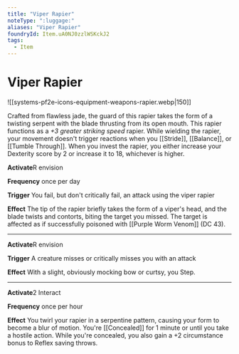 ```yaml
---
title: "Viper Rapier"
noteType: ":luggage:"
aliases: "Viper Rapier"
foundryId: Item.uA0NJ0zzlWSKckJ2
tags:
  - Item
---
```


# Viper Rapier
![[systems-pf2e-icons-equipment-weapons-rapier.webp|150]]

Crafted from flawless jade, the guard of this rapier takes the form of a twisting serpent with the blade thrusting from its open mouth. This rapier functions as a _+3 greater striking speed_ rapier. While wielding the rapier, your movement doesn't trigger reactions when you [[Stride]], [[Balance]], or [[Tumble Through]]. When you invest the rapier, you either increase your Dexterity score by 2 or increase it to 18, whichever is higher.

**Activate**R envision

**Frequency** once per day

**Trigger** You fail, but don't critically fail, an attack using the viper rapier

**Effect** The tip of the rapier briefly takes the form of a viper's head, and the blade twists and contorts, biting the target you missed. The target is affected as if successfully poisoned with [[Purple Worm Venom]] (DC 43).

* * *

**Activate**R envision

**Trigger** A creature misses or critically misses you with an attack

**Effect** With a slight, obviously mocking bow or curtsy, you Step.

* * *

**Activate**2 Interact

**Frequency** once per hour

**Effect** You twirl your rapier in a serpentine pattern, causing your form to become a blur of motion. You're [[Concealed]] for 1 minute or until you take a hostile action. While you're concealed, you also gain a +2 circumstance bonus to Reflex saving throws.


